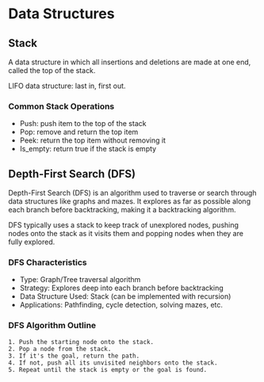 # Data Structures

## Stack

A data structure in which all insertions and deletions are made at one end, called the top of the stack.

LIFO data structure: last in, first out.

### Common Stack Operations

- Push: push item to the top of the stack
- Pop: remove and return the top item
- Peek: return the top item without removing it
- Is_empty: return true if the stack is empty

## Depth-First Search (DFS)

Depth-First Search (DFS) is an algorithm used to traverse or search through data structures like graphs and mazes. It explores as far as possible along each branch before backtracking, making it a backtracking algorithm.

DFS typically uses a stack to keep track of unexplored nodes, pushing nodes onto the stack as it visits them and popping nodes when they are fully explored.

### DFS Characteristics

- Type: Graph/Tree traversal algorithm
- Strategy: Explores deep into each branch before backtracking
- Data Structure Used: Stack (can be implemented with recursion)
- Applications: Pathfinding, cycle detection, solving mazes, etc.

### DFS Algorithm Outline

``` note
1. Push the starting node onto the stack.
2. Pop a node from the stack.
3. If it's the goal, return the path.
4. If not, push all its unvisited neighbors onto the stack.
5. Repeat until the stack is empty or the goal is found.
```